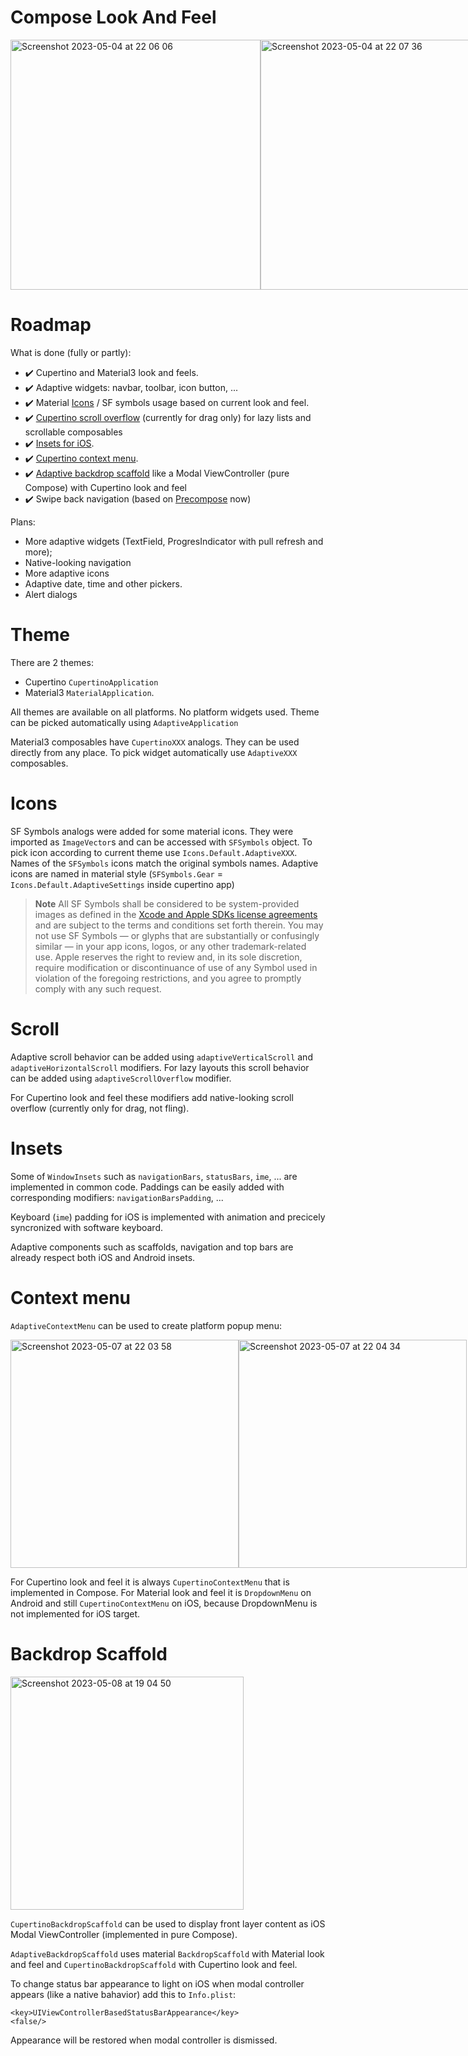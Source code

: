 # Compose Look And Feel

<div style="display:flex">
<img width="400" alt="Screenshot 2023-05-04 at 22 06 06" src="https://user-images.githubusercontent.com/63979218/236322966-3243ae58-3d73-4882-95f1-9e5901368b96.png">
<img width="400" alt="Screenshot 2023-05-04 at 22 07 36" src="https://user-images.githubusercontent.com/63979218/236323004-58b62ebb-af1f-43f1-81b3-4340f3268cdf.png">
</div>

# Roadmap

What is done (fully or partly):

- ✔️ Cupertino and Material3 look and feels.
- ✔️ Adaptive widgets: navbar, toolbar, icon button, ...
- ✔️ Material [Icons](#icons) / SF symbols usage based on current look and feel.
- ✔️ [Cupertino scroll overflow](#scroll) (currently for drag only) for lazy lists and scrollable composables
- ✔️ [Insets for iOS](#insets).
- ✔️ [Cupertino context menu](#context-menu).
- ✔️ [Adaptive backdrop scaffold](#backdrop-scaffold) like a Modal ViewController (pure Compose) with Cupertino look and feel
- ✔️ Swipe back navigation (based on [Precompose](https://github.com/Tlaster/PreCompose) now)

Plans:
- More adaptive widgets (TextField, ProgresIndicator with pull refresh and more);
- Native-looking navigation
- More adaptive icons
- Adaptive date, time and other pickers.
- Alert dialogs

# Theme

There are 2 themes: 
- Cupertino `CupertinoApplication`
- Material3 `MaterialApplication`. 

All themes are available on all platforms. No platform widgets used. Theme can be picked automatically using `AdaptiveApplication`

Material3 composables have `CupertinoXXX` analogs. They can be used directly from any place. To pick widget automatically use `AdaptiveXXX` composables.

# Icons

SF Symbols analogs were added for some material icons. They were imported as `ImageVector`s and can be accessed with `SFSymbols` object.
To pick icon according to current theme use `Icons.Default.AdaptiveXXX`.
Names of the `SFSymbols` icons match the original symbols names. Adaptive icons are named in material style (`SFSymbols.Gear` = `Icons.Default.AdaptiveSettings` inside cupertino app)

> **Note**
>All SF Symbols shall be considered to be system-provided images as defined in the [Xcode and Apple SDKs license agreements](https://developer.apple.com/support/terms/) and are subject to the terms and conditions set forth therein. You may not use SF Symbols — or glyphs that are substantially or confusingly similar — in your app icons, logos, or any other trademark-related use. Apple reserves the right to review and, in its sole discretion, require modification or discontinuance of use of any Symbol used in violation of the foregoing restrictions, and you agree to promptly comply with any such request.

# Scroll

Adaptive scroll behavior can be added using `adaptiveVerticalScroll` and `adaptiveHorizontalScroll` modifiers.
For lazy layouts this scroll behavior can be added using `adaptiveScrollOverflow` modifier.

For Cupertino look and feel these modifiers add native-looking scroll overflow (currently only for drag, not fling).

# Insets

Some of `WindowInsets` such as `navigationBars`, `statusBars`, `ime`, ... are implemented in common code. Paddings can be easily added with corresponding modifiers: `navigationBarsPadding`, ...

Keyboard (`ime`) padding for iOS is implemented with animation and precicely syncronized with software keyboard.

Adaptive components such as scaffolds, navigation and top bars are already respect both iOS and Android insets. 

# Context menu 

`AdaptiveContextMenu` can be used to create platform popup menu:

<div style="display:flex">
<img width="365" alt="Screenshot 2023-05-07 at 22 03 58" src="https://user-images.githubusercontent.com/63979218/236697568-1350d536-d825-44b9-95c7-9e9e195f3419.png">
<img width="365" alt="Screenshot 2023-05-07 at 22 04 34" src="https://user-images.githubusercontent.com/63979218/236697574-9458fb0c-3685-494c-bf9f-f869a57a6de4.png">
</div>

For Cupertino look and feel it is always `CupertinoContextMenu` that is implemented in Compose. 
For Material look and feel it is `DropdownMenu` on Android and still `CupertinoContextMenu` on iOS, because DropdownMenu is not implemented for iOS target.

# Backdrop Scaffold

<img width="373" alt="Screenshot 2023-05-08 at 19 04 50" src="https://user-images.githubusercontent.com/63979218/236873437-c07577db-e342-4c1b-87f2-4fc8f9efb94d.png">

`CupertinoBackdropScaffold` can be used to display front layer content as iOS Modal ViewController (implemented in pure Compose).

`AdaptiveBackdropScaffold` uses material `BackdropScaffold` with Material look and feel and `CupertinoBackdropScaffold` with Cupertino look and feel.

To change status bar appearance to light on iOS when modal controller appears (like a native bahavior) add this to `Info.plist`:
```
<key>UIViewControllerBasedStatusBarAppearance</key>
<false/>
```
Appearance will be restored when modal controller is dismissed.

